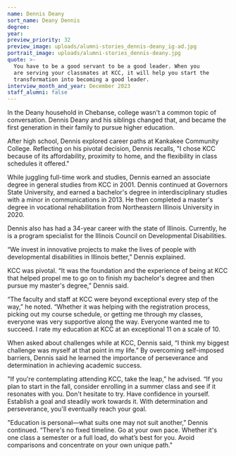 ```yaml
---
name: Dennis Deany
sort_name: Deany Dennis
degree:
year:
preview_priority: 32
preview_image: uploads/alumni-stories_dennis-deany_ig-ad.jpg
portrait_image: uploads/alumni-stories_dennis-deany.jpg
quote: >-
  You have to be a good servant to be a good leader. When you
  are serving your classmates at KCC, it will help you start the
  transformation into becoming a good leader.
interview_month_and_year: December 2023
staff_alumni: false
---
```


In the Deany household in Chebanse, college wasn't a common topic of conversation. Dennis Deany and his siblings changed that, and became the first generation in their family to pursue higher education.

After high school, Dennis explored career paths at Kankakee Community College. Reflecting on his pivotal decision, Dennis recalls, "I chose KCC because of its affordability, proximity to home, and the flexibility in class schedules it offered."

While juggling full-time work and studies, Dennis earned an associate degree in general studies from KCC in 2001. Dennis continued at Governors State University, and earned a bachelor's degree in interdisciplinary studies with a minor in communications in 2013. He then completed a master's degree in vocational rehabilitation from Northeastern Illinois University in 2020.

Dennis also has had a 34-year career with the state of Illinois. Currently, he is a program specialist for the Illinois Council on Developmental Disabilities.

“We invest in innovative projects to make the lives of people with developmental disabilities in Illinois better,” Dennis explained.

KCC was pivotal. “It was the foundation and the experience of being at KCC that helped propel me to go on to finish my bachelor's degree and then pursue my master's degree,” Dennis said.

“The faculty and staff at KCC were beyond exceptional every step of the way,” he noted. “Whether it was helping with the registration process, picking out my course schedule, or getting me through my classes, everyone was very supportive along the way. Everyone wanted me to succeed. I rate my education at KCC at an exceptional 11 on a scale of 10.

When asked about challenges while at KCC, Dennis said, “I think my biggest challenge was myself at that point in my life.” By overcoming self-imposed barriers, Dennis said he learned the importance of perseverance and determination in achieving academic success.

"If you're contemplating attending KCC, take the leap,” he advised. “If you plan to start in the fall, consider enrolling in a summer class and see if it resonates with you. Don't hesitate to try. Have confidence in yourself. Establish a goal and steadily work towards it. With determination and perseverance, you'll eventually reach your goal.

"Education is personal—what suits one may not suit another,” Dennis continued. “There's no fixed timeline. Go at your own pace. Whether it's one class a semester or a full load, do what’s best for you. Avoid comparisons and concentrate on your own unique path."
